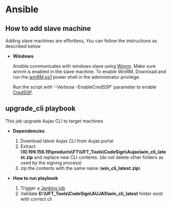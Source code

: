 # Ansible 

## How to add slave machine
Adding slave machines are effortless, You can follow the instructions as described below 
* **Windows** 

    Ansible communicates with windows slave using [Winrm](https://docs.microsoft.com/en-us/windows/win32/winrm/portal). Make sure winrm is enabled in the slave machine. To enable WinRM, Download and run the [winRM.ps1](https://github.houston.softwaregrp.net/uft/uft.devops/blob/master/ansible/winRM.ps1) power shell in the administrator privilege.

    Run the script with '-Verbose -EnableCredSSP' parameter to enable [CredSSP](https://docs.ansible.com/ansible/latest/user_guide/windows_winrm.html#credssp).

## upgrade_cli playbook
This job upgrade Aujas CLI to target machines

* **Dependencies**
    1. Download latest Aujas CLI from Aujas portal
    2. Extract **\\10.199.156.19\products\FT\UFT_Tools\CodeSign\Aujas\win_cli_latest.zip** and replace new CLI contents. (do not delete other folders as used by the signing process)
    3. zip the contents with the same name (**win_cli_latest.zip**)

* **How to run playbook**
    1. Trigger a [Jenkins job](http://mydtbld0211.swinfra.net:8080/view/Products/view/Self%20Services/job/Upgrade_Aujas_Cli/)
    2. Validate **D:\UFT_Tools\CodeSign\AUJAS\win_cli_latest** folder exist with correct cli
